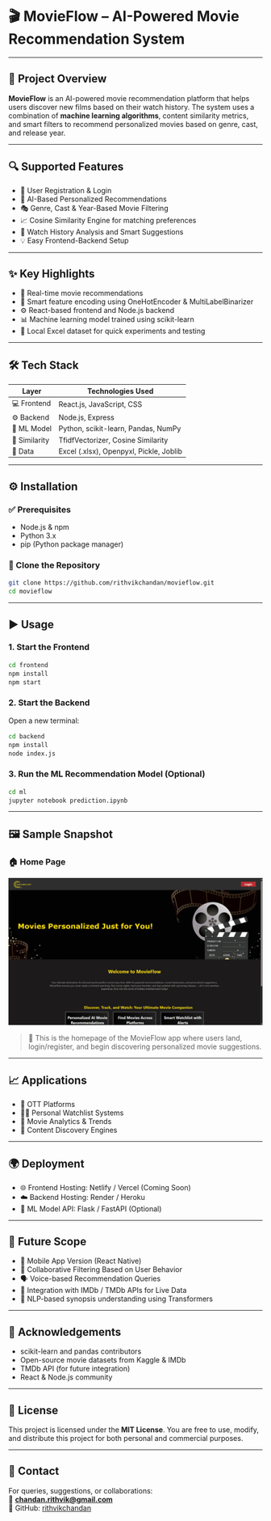 # 🎬 MovieFlow – AI-Powered Movie Recommendation System

---

## 🍿 Project Overview

**MovieFlow** is an AI-powered movie recommendation platform that helps users discover new films based on their watch history. The system uses a combination of **machine learning algorithms**, content similarity metrics, and smart filters to recommend personalized movies based on genre, cast, and release year.

---

## 🔍 Supported Features

- 🔐 User Registration & Login  
- 🧠 AI-Based Personalized Recommendations  
- 🎭 Genre, Cast & Year-Based Movie Filtering  
- 📈 Cosine Similarity Engine for matching preferences  
- 📑 Watch History Analysis and Smart Suggestions  
- 💡 Easy Frontend-Backend Setup

---

## ✨ Key Highlights

- 🔄 Real-time movie recommendations  
- 🧠 Smart feature encoding using OneHotEncoder & MultiLabelBinarizer  
- ⚙️ React-based frontend and Node.js backend  
- 📊 Machine learning model trained using scikit-learn  
- 📁 Local Excel dataset for quick experiments and testing  

---

## 🛠️ Tech Stack

| Layer         | Technologies Used                                   |
|---------------|-----------------------------------------------------|
| 💻 Frontend   | React.js, JavaScript, CSS                           |
| ⚙️ Backend    | Node.js, Express                                    |
| 🧠 ML Model   | Python, scikit-learn, Pandas, NumPy                 |
| 🔎 Similarity | TfidfVectorizer, Cosine Similarity                  |
| 📁 Data       | Excel (.xlsx), Openpyxl, Pickle, Joblib             |

---

## ⚙️ Installation

### ✅ Prerequisites
- Node.js & npm
- Python 3.x
- pip (Python package manager)

### 🧰 Clone the Repository
```bash
git clone https://github.com/rithvikchandan/movieflow.git
cd movieflow
```

---

## ▶️ Usage

### 1. Start the Frontend
```bash
cd frontend
npm install
npm start
```

### 2. Start the Backend
Open a new terminal:
```bash
cd backend
npm install
node index.js
```

### 3. Run the ML Recommendation Model (Optional)
```bash
cd ml
jupyter notebook prediction.ipynb
```

---

## 🖼️ Sample Snapshot

### 🏠 Home Page  
![Home Page](https://github.com/rithvikchandan/movieflow/blob/main/Screenshot%202025-04-10%20172026.png?raw=true)

> 📸 This is the homepage of the MovieFlow app where users land, login/register, and begin discovering personalized movie suggestions.

---

## 📈 Applications

- 🎥 OTT Platforms  
- 🧑‍💻 Personal Watchlist Systems  
- 🎯 Movie Analytics & Trends  
- 🧩 Content Discovery Engines  

---

## 🌍 Deployment

- 🌐 Frontend Hosting: Netlify / Vercel (Coming Soon)  
- ☁️ Backend Hosting: Render / Heroku  
- 🔌 ML Model API: Flask / FastAPI (Optional)

---

## 🔮 Future Scope

- 📱 Mobile App Version (React Native)  
- 🧠 Collaborative Filtering Based on User Behavior  
- 🗣️ Voice-based Recommendation Queries  
- 🔗 Integration with IMDb / TMDb APIs for Live Data  
- 🤖 NLP-based synopsis understanding using Transformers

---

## 🙌 Acknowledgements

- scikit-learn and pandas contributors  
- Open-source movie datasets from Kaggle & IMDb  
- TMDb API (for future integration)  
- React & Node.js community

---

## 📜 License

This project is licensed under the **MIT License**. You are free to use, modify, and distribute this project for both personal and commercial purposes.

---

## 💬 Contact

For queries, suggestions, or collaborations:  
📧 **chandan.rithvik@gmail.com**  
🔗 GitHub: [rithvikchandan](https://github.com/rithvikchandan)

